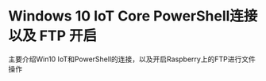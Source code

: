 # Windows 10 IoT Core PowerShell连接以及 FTP 开启
主要介绍Win10 IoT和PowerShell的连接，以及开启Raspberry上的FTP进行文件操作

## 
